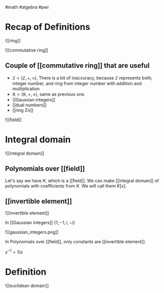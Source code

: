 #math #algebra #pwr

# Recap of Definitions
![[ring]]

![[commutative ring]]

## Couple of [[commutative ring]] that are useful
- $\mathbb{Z} = (\mathbb{Z}, +, \times)$, There is a bit of inaccuracy, because $\mathbb{Z}$ represents both, integer number, and ring from integer number with addition and multiplication
- $\mathbb{R} = (\mathbb{R}, +, \times)$, same as previous one.
- [[Gaussian integers]]
- [[dual numbers]]
- [[ring Zn]]

![[field]]

# Integral domain

![[integral domain]]

## Polynomials over [[field]]

Let's say we have $K$, which is a [[field]]. We can make [[integral domain]] of polynomials with coefficients from $K$. We will call them $K[x]$.

## [[invertible element]]

![[invertible element]]

In [[Gaussian integers]] $\{1, -1, i, -i\}$

![[gaussian_integers.png]]

In Polynomials over [[field]], only constants are [[invertible element]].

$x^{-1} = 1/x$

# Definition
![[euclidean domain]]
